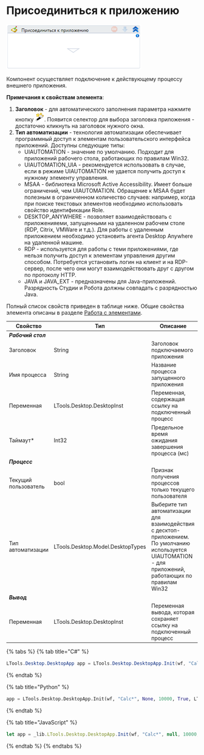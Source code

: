 # Присоединиться к приложению

![](<../../../.gitbook/assets/image (191).png>)

Компонент осуществляет подключение к действующему процессу внешнего приложения. 

**Примечания к свойствам элемента**:

1. **Заголовок** - для автоматического заполнения параметра нажмите кнопку <img src="../../../.gitbook/assets/14 (1) (2) (1) (1) (1).png" alt="" data-size="line">. Появится селектор для выбора заголовка приложения - достаточно кликнуть на заголовок нужного окна.
2. **Тип автоматизации** - технология автоматизации обеспечивает программный доступ к элементам пользовательского интерфейса приложений. Доступны следующие типы:
     * UIAUTOMATION - значение по умолчанию. Подходит для приложений рабочего стола, работающих по правилам Win32.
     * UIAUTOMATION_UIA - рекомендуется использовать в случае, если в режиме UIAUTOMATION не удается получить доступ к нужному элементу управления.
     * MSAA - библиотека Microsoft Active Accessibility. Имеет больше ограничений, чем UIAUTOMATION. Обращение к MSAA будет полезным в ограниченном количество случаев: например, когда при поиске текстовых элементов необходимо использовать свойство идентификации Role.
     * DESKTOP_ANYWHERE - позволяет взаимодействовать с приложенияеми, запущенными на удаленном рабочем столе (RDP, Citrix, VMWare и т.д.). Для работы с удаленным приложением необходимо установить агента Desktop Anywhere на удаленной машине.
     * RDP - используется для работы с теми приложениями, где нельзя получить доступ к элементам управления другим способом. Потребуется установить логин на клиент и на RDP-сервер, после чего они могут взаимодействовать друг с другом по протоколу HTTP.
     * JAVA и JAVA_EXT - предназначены для Java-приложений. Разрядность Студии и Робота должны совпадать с разрядностью Java.

Полный список свойств приведен в таблице ниже. Общие свойства элемента описаны в разделе [Работа с элементами](https://docs.primo-rpa.ru/primo-rpa/primo-studio/process/elements). 

| Свойство             | Тип                               | Описание                                                                                  |
| -------------------- | --------------------------------- | ----------------------------------------------------------------------------------------- |
| ***Рабочий стол***   |                                   |                 |
| Заголовок            | String                            | Заголовок подключаемого приложения                                                        |
| Имя процесса         | String                            | Название процесса запущенного приложения                                              |
| Переменная           | LTools.Desktop.DesktopInst        | Переменная, содержащая ссылку на подключенный процесс                                     |
| Таймаут\*            | Int32                             | Предельное время ожидания завершения процесса (мс)                                        |
| ***Процесс***        |                                   |         |
| Текущий пользователь | bool                              | Признак получения процессов только текущего пользователя                                  |
| Тип автоматизации    | LTools.Desktop.Model.DesktopTypes | Выберите тип автоматизации для взаимодействия с десктоп-приложением. По умолчанию используется UIAUTOMATION - для приложений, работающих по правилам Win32 |
|***Вывод***           |                                   |    |
| Переменная           | LTools.Desktop.DesktopInst        | Переменная вывода, которая сохраняет ссылку на подключенный процесс |


{% tabs %}
{% tab title="C#" %}
```csharp
LTools.Desktop.DesktopApp app = LTools.Desktop.DesktopApp.Init(wf, "Calc*", null, 10000, true, LTools.Desktop.Model.DesktopTypes.UIAUTOMATION);
```
{% endtab %}

{% tab title="Python" %}
```python
app = LTools.Desktop.DesktopApp.Init(wf, "Calc*", None, 10000, True, LTools.Desktop.Model.DesktopTypes.UIAUTOMATION)
```
{% endtab %}

{% tab title="JavaScript" %}
```javascript
let app = _lib.LTools.Desktop.DesktopApp.Init(wf, "Calc*", null, 10000, true, _lib.LTools.Desktop.Model.DesktopTypes.UIAUTOMATION);
```
{% endtab %}
{% endtabs %}
